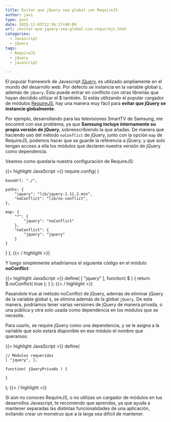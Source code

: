 ```yaml
---
title: Evitar que jQuery sea global con RequireJS
author: javi
type: post
date: 2015-11-03T12:56:17+00:00
url: /evitar-que-jquery-sea-global-con-requirejs.html
categories:
  - Javascript
  - jQuery
tags:
  - RequireJS
  - jQuery
  - javascript

---
```

El popular framework de Javascript <a href="https://jquery.com/" target="_blank">jQuery</a>, es utilizado ampliamente en el mundo del desarrollo web. Por defecto se instancia en la variable global `$`, además de `jQuery`. Esto puede entrar en conflicto con otras librerías que hayan decidido utilizar el $ también. Si estás utilizando el popular cargador de módulos <a href="http://requirejs.org/" target="_blank">RequireJS</a>, hay una manera muy fácil para **evitar que jQuery se instancie globalmente.**

Por ejemplo, desarrollando para las televisiones SmartTV de Samsung, me encontré con ese problema, ya que **Samsung incluye internamente su propia versión de jQuery**, sobreescribiendo la que añadas. De manera que haciendo uso del método `noConflict` de jQuery, junto con la opción `map` de RequireJS, podemos hacer que se guarde la referencia a jQuery, y que solo tengan acceso a ella los módulos que declaren nuestra versión de jQuery como dependencia.

Veamos como quedaría nuestra configuración de RequireJS:

{{< highlight JavaScript >}}
require.config( {

    baseUrl: "./",

    paths: {
        "jquery": "lib/jquery-1.11.2.min",
        "noConflict": "lib/no-conflict",
    },

    map: {
        "*": {
            "jquery": "noConflict"
        },
        "noConflict": {
            "jquery": "jquery"
        }
    }

} );
{{< / highlight >}}

Y luego simplemente añadiríamos el siguiente código en el módulo **noConflict**:

{{< highlight JavaScript >}}
define( [ "jquery" ], function( $ ) {
    return $.noConflict( true );
} );
{{< / highlight >}}

Pasándole true al método noConflict de jQuery, además de eliminar jQuery de la variable global `$`, se elimina además de la global `jQuery`. De esta manera, podríamos tener varias versiones de jQuery de manera privada, o una pública y otra solo usada como dependencia en los módulos que se necesite.

Para usarlo, se require jQuery como una dependencia, y se le asigna a la variable que solo estará disponible en ese módulo el nombre que queramos:

{{< highlight JavaScript >}}
define(

    // Módulos requeridos
    [ "jquery", ],

    function( jQueryPrivado ) {

    }
    
);
{{< / highlight >}}

Si aún no conoces RequireJS, o no utilizas un cargador de módulos en tus desarrollos Javascript, te recomiendo que aprendas, ya que ayuda a mantener separadas las distintas funcionalidades de una aplicación, evitando crear un monstruo que a la larga sea difícil de mantener.
